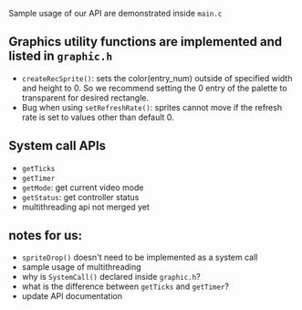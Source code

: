 Sample usage of our API are demonstrated inside `main.c`
## Graphics utility functions are implemented and listed in `graphic.h`
- `createRecSprite()`: sets the color(entry_num) outside of specified width and height to 0. So we recommend setting the 0 entry of the palette to transparent for desired rectangle.
- Bug when using `setRefreshRate()`: sprites cannot move if the refresh rate is set to values other than default 0.

## System call APIs
- `getTicks`
- `getTimer`
- `getMode`: get current video mode
- `getStatus`: get controller status
- multithreading api not merged yet


## notes for us: 
- `spriteDrop()` doesn't need to be implemented as a system call
- sample usage of multithreading
- why is `SystemCall()` declared inside `graphic.h`?
- what is the difference between `getTicks` and `getTimer`?
- update API documentation
